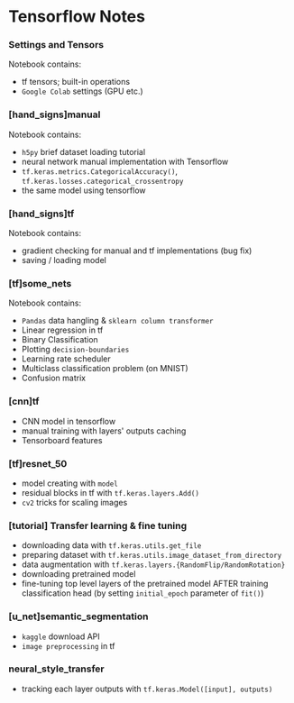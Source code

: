 # Tensorflow Notes

### Settings and Tensors
Notebook contains:
* tf tensors; built-in operations 
* `Google Colab` settings (GPU etc.)

### [hand_signs]manual
Notebook contains:
* `h5py` brief dataset loading tutorial 
* neural network manual implementation with Tensorflow
* `tf.keras.metrics.CategoricalAccuracy()`, `tf.keras.losses.categorical_crossentropy`
* the same model using tensorflow 

### [hand_signs]tf
Notebook contains:
* gradient checking for manual and tf implementations (bug fix)
* saving / loading model

### [tf]some_nets
Notebook contains:
* `Pandas` data hangling & `sklearn column transformer`
* Linear regression in tf
* Binary Classification 
* Plotting `decision-boundaries`
* Learning rate scheduler
* Multiclass classification problem (on MNIST)
* Confusion matrix

### [cnn]tf
* CNN model in tensorflow 
* manual training with layers' outputs caching
* Tensorboard features

### [tf]resnet_50
* model creating with `model` 
* residual blocks in tf with `tf.keras.layers.Add()`
* `cv2` tricks for scaling images

### [tutorial] Transfer learning & fine tuning 
* downloading data with `tf.keras.utils.get_file`
* preparing dataset with `tf.keras.utils.image_dataset_from_directory`
* data augmentation with `tf.keras.layers.{RandomFlip/RandomRotation}`
* downloading pretrained model
* fine-tuning top level layers of the pretrained model AFTER training classification head
(by setting `initial_epoch` parameter of `fit()`)

### [u_net]semantic_segmentation
* `kaggle` download API
* `image preprocessing` in tf

### neural_style_transfer
* tracking each layer outputs with `tf.keras.Model([input], outputs)`
